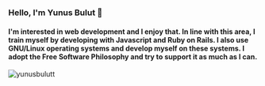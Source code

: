 ### Hello, I'm Yunus Bulut 👋

#### I'm interested in web development and I enjoy that. In line with this area, I train myself by developing with Javascript and Ruby on Rails. I also use GNU/Linux operating systems and develop myself on these systems. I adopt the Free Software Philosophy and try to support it as much as I can.

<p><img align="center" src="https://github-readme-stats.vercel.app/api/top-langs/?username=yunusbulutt&layout=compact" alt="yunusbulutt" /></p>
